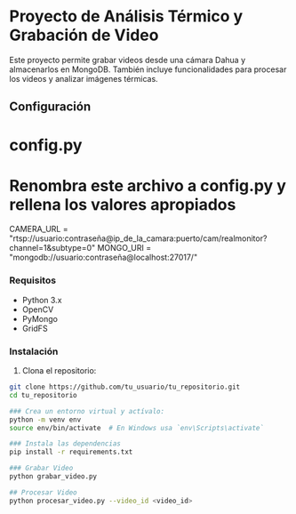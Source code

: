 
# Proyecto de Análisis Térmico y Grabación de Video

Este proyecto permite grabar videos desde una cámara Dahua y almacenarlos en MongoDB. También incluye funcionalidades para procesar los videos y analizar imágenes térmicas.

## Configuración
# config.py
# Renombra este archivo a config.py y rellena los valores apropiados

CAMERA_URL = "rtsp://usuario:contraseña@ip_de_la_camara:puerto/cam/realmonitor?channel=1&subtype=0"
MONGO_URI = "mongodb://usuario:contraseña@localhost:27017/"

### Requisitos

- Python 3.x
- OpenCV
- PyMongo
- GridFS

### Instalación

1. Clona el repositorio:

```sh
git clone https://github.com/tu_usuario/tu_repositorio.git
cd tu_repositorio

### Crea un entorno virtual y actívalo:
python -m venv env
source env/bin/activate  # En Windows usa `env\Scripts\activate`

### Instala las dependencias
pip install -r requirements.txt

### Grabar Video
python grabar_video.py

## Procesar Video
python procesar_video.py --video_id <video_id>
